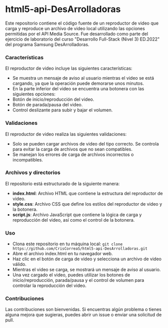 # html5-api-DesArrolladoras
Este repositorio contiene el código fuente de un reproductor de video que carga y reproduce un archivo de video local utilizando las opciones permitidas por el API Media Source. Fue desarrollado como parte del ejercicio de laboratorio del curso "Desarrollo Full-Stack (Nivel 3) ED.2022" del programa Samsung DesArrolladoras.

### Características
El reproductor de video incluye las siguientes características:

- Se muestra un mensaje de aviso al usuario mientras el video se está cargando, ya que la operación puede demorarse unos minutos.
- En la parte inferior del video se encuentra una botonera con las siguientes opciones:
- Botón de inicio/reproducción del video.
- Botón de parada/pausa del video.
- Control deslizante para subir y bajar el volumen.


### Validaciones
El reproductor de video realiza las siguientes validaciones:

- Solo se pueden cargar archivos de video del tipo correcto. Se controla para evitar la carga de archivos que no sean compatibles.
- Se manejan los errores de carga de archivos incorrectos o incompatibles.

### Archivos y directorios
El repositorio está estructurado de la siguiente manera:

- **index.html**: Archivo HTML que contiene la estructura del reproductor de video.
- **style.css**: Archivo CSS que define los estilos del reproductor de video y la botonera.
- **script.js**: Archivo JavaScript que contiene la lógica de carga y reproducción del video, así como el control de la botonera.

### Uso
- Clona este repositorio en tu máquina local: `git clone https://github.com/CrisCorreaS/html5-api-DesArrolladoras.git`
- Abre el archivo index.html en tu navegador web.
- Haz clic en el botón de carga de video y selecciona un archivo de video válido.
- Mientras el video se carga, se mostrará un mensaje de aviso al usuario.
- Una vez cargado el video, puedes utilizar los botones de inicio/reproducción, parada/pausa y el control de volumen para controlar la reproducción del video.

### Contribuciones
Las contribuciones son bienvenidas. Si encuentras algún problema o tienes alguna mejora que sugieras, puedes abrir un issue o enviar una solicitud de pull.
